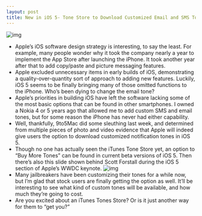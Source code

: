 ```yaml
---
layout: post
title: New in iOS 5- Tone Store to Download Customized Email and SMS Tones
---
```

![img](http://media.idownloadblog.com/wp-content/uploads/2011/06/Screen-shot-2011-06-12-at-8.20.49-PM.png)
* Apple’s iOS software design strategy is interesting, to say the least. For example, many people wonder why it took the company nearly a year to implement the App Store after launching the iPhone. It took another year after that to add copy/paste and picture messaging features.
* Apple excluded unnecessary items in early builds of iOS, demonstrating a quality-over-quantity sort of approach to adding new features. Luckily, iOS 5 seems to be finally bringing many of those omitted functions to the iPhone. Who’s been dying to change the email tone?
* Apple’s priorities in building iOS have left the software lacking some of the most basic options that can be found in other smartphones. I owned a Nokia 4 or 5 years ago that allowed me to add custom SMS and email tones, but for some reason the iPhone has never had either capability.
* Well, thankfully, 9to5Mac did some sleuthing last week, and determined from multiple pieces of photo and video evidence that Apple will indeed give users the option to download customized notification tones in iOS 5.
* Though no one has actually seen the iTunes Tone Store yet, an option to “Buy More Tones” can be found in current beta versions of iOS 5. Then there’s also this slide shown behind Scott Forstall during the iOS 5 section of Apple’s WWDC keynote.
![img](http://media.idownloadblog.com/wp-content/uploads/2011/06/iOS-5-iTunes-Tone-Store-WWDC-2011-slide-e1307928621840.jpg)
* Many jailbreakers have been customizing their tones for a while now, but I’m glad that stock users are finally getting the option as well. It’ll be interesting to see what kind of custom tones will be available, and how much they’re going to cost.
* Are you excited about an iTunes Tones Store? Or is it just another way for them to “get you?”

